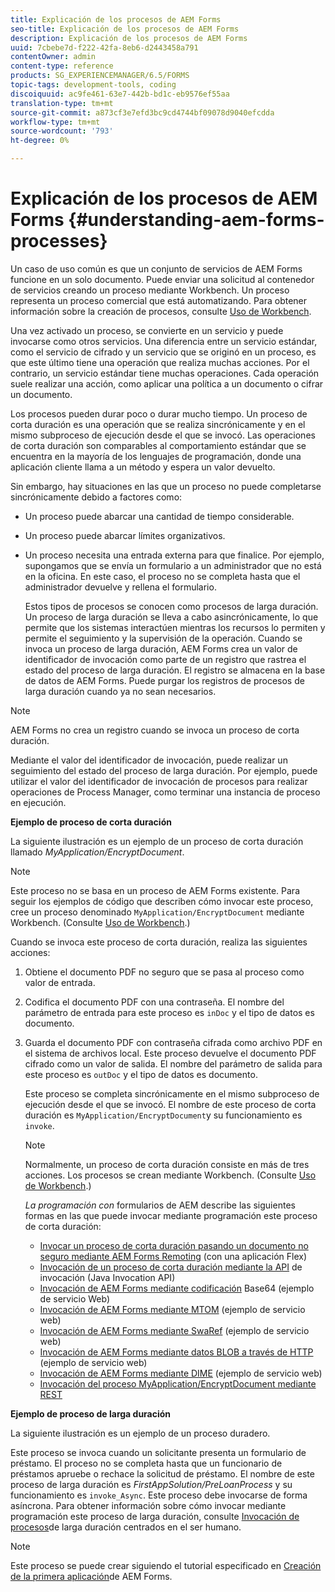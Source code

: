 ```yaml
---
title: Explicación de los procesos de AEM Forms
seo-title: Explicación de los procesos de AEM Forms
description: Explicación de los procesos de AEM Forms
uuid: 7cbebe7d-f222-42fa-8eb6-d2443458a791
contentOwner: admin
content-type: reference
products: SG_EXPERIENCEMANAGER/6.5/FORMS
topic-tags: development-tools, coding
discoiquuid: ac9fe461-63e7-442b-bd1c-eb9576ef55aa
translation-type: tm+mt
source-git-commit: a873cf3e7efd3bc9cd4744bf09078d9040efcdda
workflow-type: tm+mt
source-wordcount: '793'
ht-degree: 0%

---
```



# Explicación de los procesos de AEM Forms {#understanding-aem-forms-processes}

Un caso de uso común es que un conjunto de servicios de AEM Forms funcione en un solo documento. Puede enviar una solicitud al contenedor de servicios creando un proceso mediante Workbench. Un proceso representa un proceso comercial que está automatizando. Para obtener información sobre la creación de procesos, consulte [Uso de Workbench](https://www.adobe.com/go/learn_aemforms_workbench_63).

Una vez activado un proceso, se convierte en un servicio y puede invocarse como otros servicios. Una diferencia entre un servicio estándar, como el servicio de cifrado y un servicio que se originó en un proceso, es que este último tiene una operación que realiza muchas acciones. Por el contrario, un servicio estándar tiene muchas operaciones. Cada operación suele realizar una acción, como aplicar una política a un documento o cifrar un documento.

Los procesos pueden durar poco o durar mucho tiempo. Un proceso de corta duración es una operación que se realiza sincrónicamente y en el mismo subproceso de ejecución desde el que se invocó. Las operaciones de corta duración son comparables al comportamiento estándar que se encuentra en la mayoría de los lenguajes de programación, donde una aplicación cliente llama a un método y espera un valor devuelto.

Sin embargo, hay situaciones en las que un proceso no puede completarse sincrónicamente debido a factores como:

* Un proceso puede abarcar una cantidad de tiempo considerable.
* Un proceso puede abarcar límites organizativos.
* Un proceso necesita una entrada externa para que finalice. Por ejemplo, supongamos que se envía un formulario a un administrador que no está en la oficina. En este caso, el proceso no se completa hasta que el administrador devuelve y rellena el formulario.

   Estos tipos de procesos se conocen como procesos de larga duración. Un proceso de larga duración se lleva a cabo asincrónicamente, lo que permite que los sistemas interactúen mientras los recursos lo permiten y permite el seguimiento y la supervisión de la operación. Cuando se invoca un proceso de larga duración, AEM Forms crea un valor de identificador de invocación como parte de un registro que rastrea el estado del proceso de larga duración. El registro se almacena en la base de datos de AEM Forms. Puede purgar los registros de procesos de larga duración cuando ya no sean necesarios.

>[!NOTE]
>
>AEM Forms no crea un registro cuando se invoca un proceso de corta duración.

Mediante el valor del identificador de invocación, puede realizar un seguimiento del estado del proceso de larga duración. Por ejemplo, puede utilizar el valor del identificador de invocación de procesos para realizar operaciones de Process Manager, como terminar una instancia de proceso en ejecución.

**Ejemplo de proceso de corta duración**

La siguiente ilustración es un ejemplo de un proceso de corta duración llamado *MyApplication/EncryptDocument*.

>[!NOTE]
>
>Este proceso no se basa en un proceso de AEM Forms existente. Para seguir los ejemplos de código que describen cómo invocar este proceso, cree un proceso denominado `MyApplication/EncryptDocument` mediante Workbench. (Consulte [Uso de Workbench](https://www.adobe.com/go/learn_aemforms_workbench_63).)

Cuando se invoca este proceso de corta duración, realiza las siguientes acciones:

1. Obtiene el documento PDF no seguro que se pasa al proceso como valor de entrada.
1. Codifica el documento PDF con una contraseña. El nombre del parámetro de entrada para este proceso es `inDoc` y el tipo de datos es documento.
1. Guarda el documento PDF con contraseña cifrada como archivo PDF en el sistema de archivos local. Este proceso devuelve el documento PDF cifrado como un valor de salida. El nombre del parámetro de salida para este proceso es `outDoc` y el tipo de datos es documento.

   Este proceso se completa sincrónicamente en el mismo subproceso de ejecución desde el que se invocó. El nombre de este proceso de corta duración es `MyApplication/EncryptDocument`y su funcionamiento es `invoke`.

   >[!NOTE]
   >
   >Normalmente, un proceso de corta duración consiste en más de tres acciones. Los procesos se crean mediante Workbench. (Consulte [Uso de Workbench](https://www.adobe.com/go/learn_aemforms_workbench_63).)

   *La programación con* formularios de AEM describe las siguientes formas en las que puede invocar mediante programación este proceso de corta duración:

   * [Invocar un proceso de corta duración pasando un documento no seguro mediante AEM Forms Remoting](/help/forms/developing/invoking-aem-forms-using-remoting.md#invoking-a-short-lived-process-by-passing-an-unsecure-document-using-remoting) (con una aplicación Flex)
   * [Invocación de un proceso de corta duración mediante la API](/help/forms/developing/invoking-aem-forms-using-java.md#invoking-a-short-lived-process-using-the-invocation-api) de invocación (Java Invocation API)
   * [Invocación de AEM Forms mediante codificación](/help/forms/developing/invoking-aem-forms-using-web.md#invoking-aem-forms-using-base64-encoding) Base64 (ejemplo de servicio Web)
   * [Invocación de AEM Forms mediante MTOM](/help/forms/developing/invoking-aem-forms-using-web.md#invoking-aem-forms-using-mtom) (ejemplo de servicio web)
   * [Invocación de AEM Forms mediante SwaRef](/help/forms/developing/invoking-aem-forms-using-web.md#invoking-aem-forms-using-swaref) (ejemplo de servicio web)
   * [Invocación de AEM Forms mediante datos BLOB a través de HTTP](/help/forms/developing/invoking-aem-forms-using-web.md#invoking-aem-forms-using-blob-data-over-http) (ejemplo de servicio web)
   * [Invocación de AEM Forms mediante DIME](/help/forms/developing/invoking-aem-forms-using-web.md#invoking-aem-forms-using-dime) (ejemplo de servicio web)
   * [Invocación del proceso MyApplication/EncryptDocument mediante REST](/help/forms/developing/invoking-aem-forms-using-rest.md)

**Ejemplo de proceso de larga duración**

La siguiente ilustración es un ejemplo de un proceso duradero.

Este proceso se invoca cuando un solicitante presenta un formulario de préstamo. El proceso no se completa hasta que un funcionario de préstamos apruebe o rechace la solicitud de préstamo. El nombre de este proceso de larga duración es *FirstAppSolution/PreLoanProcess* y su funcionamiento es `invoke_Async`. Este proceso debe invocarse de forma asíncrona. Para obtener información sobre cómo invocar mediante programación este proceso de larga duración, consulte [Invocación de procesos](/help/forms/developing/invoking-human-centric-long-lived.md#invoking-human-centric-long-lived-processes)de larga duración centrados en el ser humano.

>[!NOTE]
>
>Este proceso se puede crear siguiendo el tutorial especificado en [Creación de la primera aplicación](https://www.adobe.com/go/learn_aemforms_firstapp_ds_63)de AEM Forms.